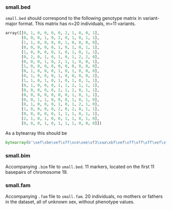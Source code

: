 ### small.bed

`small.bed` should correspond to the following genotype matrix in variant-major format.
This matrix has n=20 individuals, m=11 variants.

```python
array([[0, 1, 0, 0, 0, 0, 2, 1, 0, 0, 1],
       [0, 0, 0, 1, 0, 2, 0, 1, 0, 1, 1],
       [1, 1, 0, 0, 0, 0, 1, 0, 0, 0, 0],
       [0, 0, 0, 0, 0, 1, 0, 1, 0, 1, 1],
       [1, 0, 0, 0, 0, 1, 0, 1, 0, 1, 1],
       [0, 2, 0, 1, 0, 1, 0, 1, 2, 2, 0],
       [0, 0, 0, 1, 0, 2, 1, 1, 0, 0, 1],
       [1, 0, 0, 0, 0, 0, 0, 0, 0, 0, 0],
       [0, 1, 0, 0, 0, 1, 0, 1, 0, 0, 0],
       [0, 1, 0, 0, 0, 1, 0, 0, 0, 0, 2],
       [1, 1, 0, 1, 0, 1, 0, 1, 0, 1, 1],
       [0, 1, 0, 0, 0, 1, 1, 2, 1, 1, 1],
       [0, 0, 0, 0, 0, 2, 1, 2, 0, 1, 1],
       [0, 0, 0, 0, 0, 0, 0, 1, 0, 1, 1],
       [0, 0, 1, 1, 0, 0, 0, 1, 0, 1, 0],
       [0, 1, 0, 0, 0, 1, 0, 1, 2, 1, 0],
       [1, 0, 0, 0, 0, 2, 0, 2, 0, 1, 1],
       [0, 0, 0, 0, 0, 1, 1, 1, 0, 1, 1],
       [2, 1, 0, 1, 0, 0, 1, 1, 0, 1, 0],
       [0, 0, 0, 1, 0, 1, 1, 1, 0, 0, 0]])
```

As a bytearray this should be

```python
bytearray(b'\xef\xbe\xef\xff\xce\xee\xf3\xaa\xbf\xef\xff\xff\xff\xef\xff\xfb\xeb\xef\xef\xaf\xff\xff\xff\xff\xff\xb3\xca\xaa\xbc\xb8\xec\xef\xbf\xfe\xab\xba\xea.\xa8\xa8\xff\xf3\xbf?\xff\xbb\xf2\xaf\xaa\xea\xba\xee\xa3\xfa\xfa')
```

### small.bim 
Accompanying `.bim` file to `small.bed`. 11 markers, located on the first 11 basepairs of chromosome 19.

### small.fam
Accompanying `.fam` file to `small.fam`. 20 individuals, no mothers or fathers in the dataset, all of unknown sex, without phenotype values.
